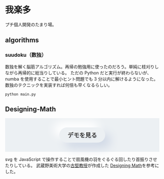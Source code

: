 # 我楽多

プチ個人開発のたまり場。

## algorithms

### suudoku（数独）

数独を解く脳筋アルゴリズム。再帰の勉強用に使ったのだろう。単純に枝刈りしながら再帰的に総当りしている。
ただの Python だと実行が終わらないが、numba を使用することで最小ヒント問題でも 3 分以内に解けるようになった。
数独のテクニックを実装すれば何倍も早くなるらしい。

```
python main.py
```

## Designing-Math

<div class="area">
  <a href="https://yuji96.github.io/garakuta/Designing-Math/index.html">
    <button>デモを見る</button>
  </a>
</div>

svg を JavaScript で操作することで扇風機の羽をぐるぐる回したり首振りさせたりしている。
武蔵野美術大学の[古堅教授](http://furukatics.com/)が作成した
[Designing Math](http://visual-communication.design/designingMath/index.php)を参考にした。

<style>
  .area {
    background: #ecf0f3;
    display: flex;
    justify-content: center;
  }

  button {
    width: 150px;
    height: 50px;
    margin: 30px;
    font-family: 'Open Sans', Arial, sans-serif;
    background: #ecf0f3;
    border: none;
    cursor: pointer;
    border-radius: 50px;
    font-size: 1.2rem;
    font-weight: 900;
    color: #333333;
    text-shadow: -2px -2px 5px #fff, 2px 2px 5px #d1d9e6;
    box-shadow: -18px -18px 30px #fff, 18px 18px 30px #d1d9e6, inset 0 0 0 transparent, inset  0 0 0 transparent;
    transition: all 0.3s ease-out;
  }

  button:active {
    box-shadow: 0 0 0 transparent, 0 0 0 transparent, inset -18px -18px 30px #fff, inset 18px 18px 30px #d1d9e6;
  }

  button:focus {
    outline: none;
  }
</style>
